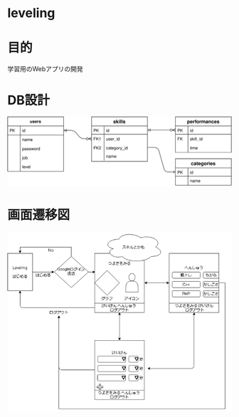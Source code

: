 # leveling

# 目的
学習用のWebアプリの開発

# DB設計
<img src="00_doc/ERD.svg">

# 画面遷移図
<img src="00_doc/Leveling_STD.png">